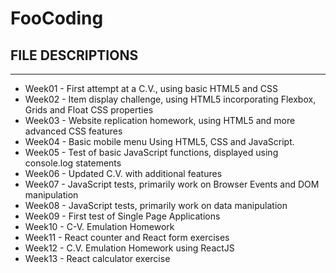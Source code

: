 # FooCoding

## FILE DESCRIPTIONS
-------------------------------
- Week01 - First attempt at a C.V., using basic HTML5 and CSS
- Week02 - Item display challenge, using HTML5 incorporating Flexbox, Grids and Float CSS properties
- Week03 - Website replication homework, using HTML5 and more advanced CSS features
- Week04 - Basic mobile menu Using HTML5, CSS and JavaScript.
- Week05 - Test of basic JavaScript functions, displayed using console.log statements
- Week06 - Updated C.V. with additional features
- Week07 - JavaScript tests, primarily work on Browser Events and DOM manipulation
- Week08 - JavaScript tests, primarily work on data manipulation
- Week09 - First test of Single Page Applications
- Week10 - C-V. Emulation Homework
- Week11 - React counter and React form exercises
- Week12 - C.V. Emulation Homework using ReactJS
- Week13 - React calculator exercise



